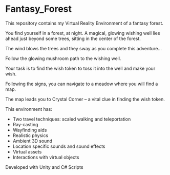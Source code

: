 # Fantasy_Forest

This repository contains my Virtual Reality Environment of a fantasy forest.

You find yourself in a forest, at night. A magical, glowing wishing well lies ahead just beyond some trees, sitting in the center of the forest. 

The wind blows the trees and they sway as you complete this adventure...

Follow the glowing mushroom path to the wishing well.

Your task is to find the wish token to toss it into the well and make your wish. 

Following the signs, you can navigate to a meadow where you will find a map.

The map leads you to Crystal Corner – a vital clue in finding the wish token.

This environment has:
- Two travel techniques: scaled walking and teleportation
- Ray-casting
- Wayfinding aids
- Realistic physics
- Ambient 3D sound
- Location specific sounds and sound effects
- Virtual assets
- Interactions with virtual objects

Developed with Unity and C# Scripts
